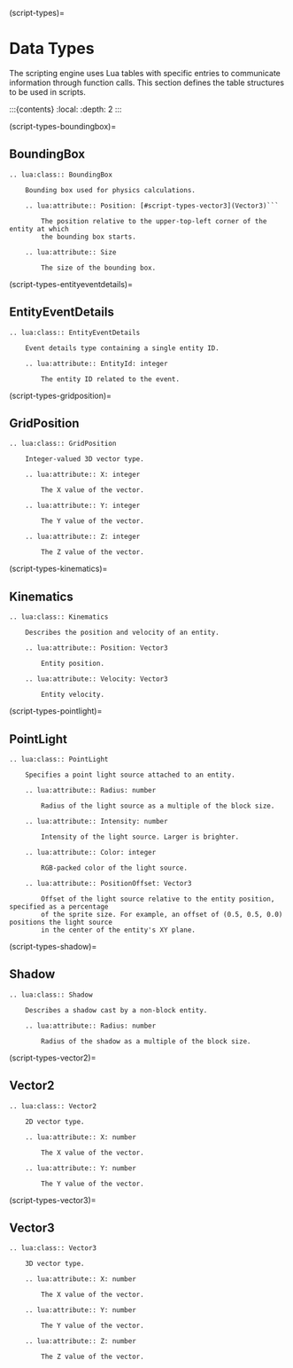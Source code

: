 (script-types)=
# Data Types

The scripting engine uses Lua tables with specific entries to communicate information through function calls. This section defines the table structures to be used in scripts.

:::{contents}
:local:
:depth: 2
:::

(script-types-boundingbox)=
## BoundingBox

```{eval-rst}
.. lua:class:: BoundingBox

    Bounding box used for physics calculations.

    .. lua:attribute:: Position: [#script-types-vector3](Vector3)```

        The position relative to the upper-top-left corner of the entity at which
        the bounding box starts.

    .. lua:attribute:: Size

        The size of the bounding box.
```

(script-types-entityeventdetails)=
## EntityEventDetails

```{eval-rst}
.. lua:class:: EntityEventDetails

    Event details type containing a single entity ID.
    
    .. lua:attribute:: EntityId: integer
    
        The entity ID related to the event.
```

(script-types-gridposition)=
## GridPosition

```{eval-rst}
.. lua:class:: GridPosition

    Integer-valued 3D vector type.
   
    .. lua:attribute:: X: integer
   
        The X value of the vector.
      
    .. lua:attribute:: Y: integer
   
        The Y value of the vector.
      
    .. lua:attribute:: Z: integer
    
        The Z value of the vector.
```

(script-types-kinematics)=
## Kinematics

```{eval-rst}
.. lua:class:: Kinematics

    Describes the position and velocity of an entity.
    
    .. lua:attribute:: Position: Vector3
    
        Entity position.
    
    .. lua:attribute:: Velocity: Vector3
    
        Entity velocity.
```

(script-types-pointlight)=
## PointLight

```{eval-rst}
.. lua:class:: PointLight

    Specifies a point light source attached to an entity.
    
    .. lua:attribute:: Radius: number
    
        Radius of the light source as a multiple of the block size.
        
    .. lua:attribute:: Intensity: number
    
        Intensity of the light source. Larger is brighter.
        
    .. lua:attribute:: Color: integer
    
        RGB-packed color of the light source.
        
    .. lua:attribute:: PositionOffset: Vector3
    
        Offset of the light source relative to the entity position, specified as a percentage
        of the sprite size. For example, an offset of (0.5, 0.5, 0.0) positions the light source
        in the center of the entity's XY plane.
```

(script-types-shadow)=
## Shadow

```{eval-rst}
.. lua:class:: Shadow

    Describes a shadow cast by a non-block entity.

    .. lua:attribute:: Radius: number

        Radius of the shadow as a multiple of the block size.
```

(script-types-vector2)=
## Vector2

```{eval-rst}
.. lua:class:: Vector2

    2D vector type.
   
    .. lua:attribute:: X: number
   
        The X value of the vector.
      
    .. lua:attribute:: Y: number
   
        The Y value of the vector.
```

(script-types-vector3)=
## Vector3

```{eval-rst}
.. lua:class:: Vector3

    3D vector type.
   
    .. lua:attribute:: X: number
   
        The X value of the vector.
      
    .. lua:attribute:: Y: number
   
        The Y value of the vector.
      
    .. lua:attribute:: Z: number
    
        The Z value of the vector.
```
